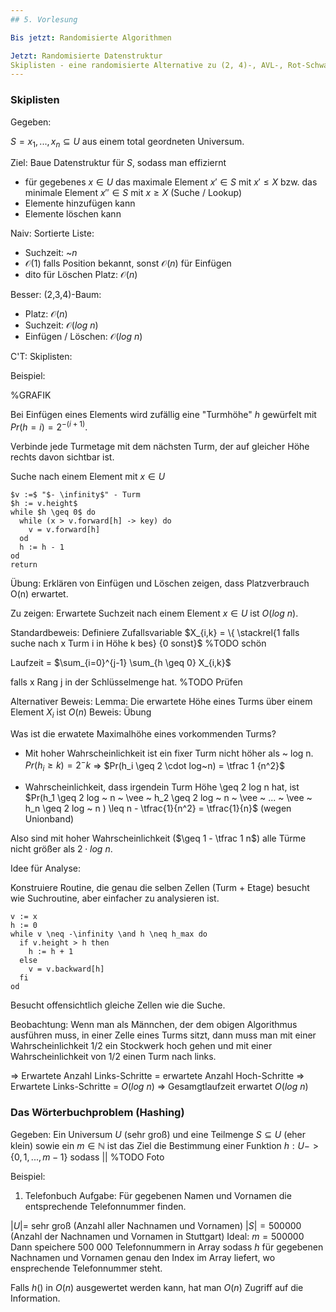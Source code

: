 ```yaml
---
## 5. Vorlesung

Bis jetzt: Randomisierte Algorithmen

Jetzt: Randomisierte Datenstruktur
Skiplisten - eine randomisierte Alternative zu (2, 4)-, AVL-, Rot-Schwarz-, ... Bäumen
---
```

### Skiplisten

Gegeben:

$S = {x_1, ..., x_n} \subseteq U$ aus einem total geordneten Universum.

Ziel:
Baue Datenstruktur für $S$, sodass man effiziernt
- für gegebenes $x \in U$ das maximale Element $x' \in S$ mit $x' \leq X$ bzw. das minimale Element $x'' \in S$ mit $x \geq X$
 (Suche / Lookup)
- Elemente hinzufügen kann
- Elemente löschen kann

Naiv:
Sortierte Liste:
- Suchzeit: ~$n$
- $\mathcal{O}(1)$ falls Position bekannt, sonst $\mathcal{O}(n)$ für Einfügen
- dito für Löschen
Platz: $\mathcal{O}(n)$

Besser:
(2,3,4)-Baum:
- Platz: $\mathcal{O}(n)$
- Suchzeit: $\mathcal{O}(log~n)$
- Einfügen / Löschen: $\mathcal{O}(log~n)$

C'T:
Skiplisten:

Beispiel:

%GRAFIK

Bei Einfügen eines Elements wird zufällig eine "Turmhöhe" $h$ gewürfelt mit $Pr(h = i) = 2^{-(i + 1)}$.

Verbinde jede Turmetage mit dem nächsten Turm, der auf gleicher Höhe rechts davon sichtbar ist.

Suche nach einem Element mit $x \in U$

```
$v :=$ "$- \infinity$" - Turm
$h := v.height$
while $h \geq 0$ do
  while (x > v.forward[h] -> key) do
    v = v.forward[h]
  od
  h := h - 1
od
return
```

Übung:
Erklären von Einfügen und Löschen zeigen, dass Platzverbrauch O(n) erwartet.

Zu zeigen: Erwartete Suchzeit nach einem Element $x \in U$ ist $O(log~n)$.

Standardbeweis:
Definiere Zufallsvariable $X_{i,k} = \{ \stackrel{1 falls suche nach x Turm i in Höhe k bes} {0 sonst}$
%TODO schön

Laufzeit = $\sum_{i=0}^{j-1} \sum_{h \geq 0} X_{i,k}$

falls x Rang j in der Schlüsselmenge hat.
%TODO Prüfen

Alternativer Beweis:
Lemma:
Die erwartete Höhe eines Turms über einem Element $X_i$ ist $O(n)$
Beweis:
Übung

Was ist die erwatete Maximalhöhe eines vorkommenden Turms?

- Mit hoher Wahrscheinlichkeit ist ein fixer Turm nicht höher als ~ log n. $Pr(h_i \geq k) = 2 ^-k$ => $Pr(h_i \geq 2 \cdot log~n) = \tfrac 1 {n^2}$

- Wahrscheinlichkeit, dass irgendein Turm Höhe \geq 2 log n hat, ist $Pr(h_1 \geq 2 log ~ n ~ \vee ~ h_2 \geq 2 log ~ n ~ \vee ~ ... ~ \vee ~ h_n \geq 2 log ~ n ) \leq n - \tfrac{1}{n^2} = \tfrac{1}{n}$ (wegen Unionband)

Also sind mit hoher Wahrscheinlichkeit ($\geq 1 - \tfrac 1 n$) alle Türme nicht größer als $2 \cdot log~n$.

Idee für Analyse:

Konstruiere Routine, die genau die selben Zellen (Turm + Etage) besucht wie Suchroutine, aber einfacher zu analysieren ist.

```
v := x
h := 0
while v \neq -\infinity \and h \neq h_max do
  if v.height > h then
    h := h + 1
  else
    v = v.backward[h]
  fi
od
```

Besucht offensichtlich gleiche Zellen wie die Suche.

Beobachtung:
Wenn man als Männchen, der dem obigen Algorithmus ausführen muss, in einer Zelle eines Turms sitzt, dann muss man mit einer Wahrscheinlichkeit 1/2 ein Stockwerk hoch gehen und mit einer Wahrscheinlichkeit von 1/2 einen Turm nach links.

=> Erwartete Anzahl Links-Schritte = erwartete Anzahl Hoch-Schritte
=> Erwartete Links-Schritte = $O(log~n)$
=> Gesamgtlaufzeit erwartet $O(log~n)$

### Das Wörterbuchproblem (Hashing)

Gegeben: Ein Universum $U$ (sehr groß) und eine Teilmenge $S \subseteq U$ (eher klein) sowie ein $m \in \mathbb{N}$ ist das Ziel die Bestimmung einer Funktion
$h : U -> \{0,1,...,m-1\}$
sodass
$||$
%TODO Foto

Beispiel:
1) Telefonbuch
Aufgabe: Für gegebenen Namen und Vornamen die entsprechende Telefonnummer finden.

$|U| =$ sehr groß (Anzahl aller Nachnamen und Vornamen)
$|S| = 500 000$ (Anzahl der Nachnamen und Vornamen in Stuttgart)
Ideal: $m = 500 000$
Dann speichere 500 000 Telefonnummern in Array sodass $h$ für gegebenen Nachnamen und Vornamen genau den Index im Array liefert, wo ensprechende Telefonnummer steht.

Falls $h()$ in $O(n)$ ausgewertet werden kann, hat man $O(n)$ Zugriff auf die Information.
